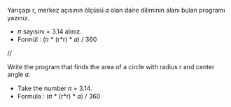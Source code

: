 Yarıçapı r, merkez açısının ölçüsü 𝛼 olan daire diliminin alanı bulan programı yazınız.

* 𝜋 sayısını = 3.14 alınız.
* Formül : (𝜋 * (r*r) * 𝛼) / 360

//

Write the program that finds the area of a circle with radius r and center angle 𝛼.

* Take the number 𝜋 = 3.14.
* Formula : (𝜋 * (r*r) * 𝛼) / 360